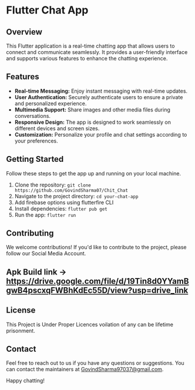 # Flutter Chat App


## Overview

This Flutter application is a real-time chatting app that allows users to connect and communicate seamlessly. It provides a user-friendly interface and supports various features to enhance the chatting experience.

## Features

- **Real-time Messaging:** Enjoy instant messaging with real-time updates.
- **User Authentication:** Securely authenticate users to ensure a private and personalized experience.
- **Multimedia Support:** Share images and other media files during conversations.
- **Responsive Design:** The app is designed to work seamlessly on different devices and screen sizes.
- **Customization:** Personalize your profile and chat settings according to your preferences.

## Getting Started

Follow these steps to get the app up and running on your local machine.

1. Clone the repository: `git clone https://github.com/GovindSharma07/Chit_Chat`
2. Navigate to the project directory: `cd your-chat-app`
3. Add firebase options using flutterfire CLI
4. Install dependencies: `flutter pub get`
5. Run the app: `flutter run`

## Contributing

We welcome contributions! If you'd like to contribute to the project, please follow our Social Media Account.

## Apk Build link -> https://drive.google.com/file/d/19Tin8d0YYamBgwB4pscxqFWBhKdEc55D/view?usp=drive_link

## License
This Project is Under Proper Licences voilation of any can be lifetime prisonment.


## Contact

Feel free to reach out to us if you have any questions or suggestions. You can contact the maintainers at GovindSharma97037@gmail.com.

Happy chatting!
